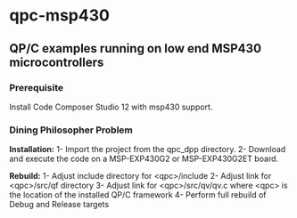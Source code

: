 ﻿# qpc-msp430
## QP/C examples running on low end MSP430 microcontrollers

### Prerequisite
Install Code Composer Studio 12 with msp430 support.

### Dining Philosopher Problem
**Installation:**
1- Import the project from the qpc_dpp directory.
2- Download and execute the code on a MSP-EXP430G2 or MSP-EXP430G2ET board.<br>

**Rebuild:**
1- Adjust include directory for &lt;qpc&gt;/include
2- Adjust link for &lt;qpc&gt;/src/qf directory
3- Adjust link for &lt;qpc&gt;/src/qv/qv.c
where &lt;qpc&gt; is the location of the installed QP/C framework
4- Perform full rebuild of Debug and Release targets
